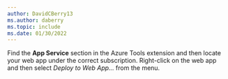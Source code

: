 ```yaml
---
author: DavidCBerry13
ms.author: daberry
ms.topic: include
ms.date: 01/30/2022
---
```

Find the **App Service** section in the Azure Tools extension and then locate your web app under the correct subscription.  Right-click on the web app and then select *Deploy to Web App...* from the menu.